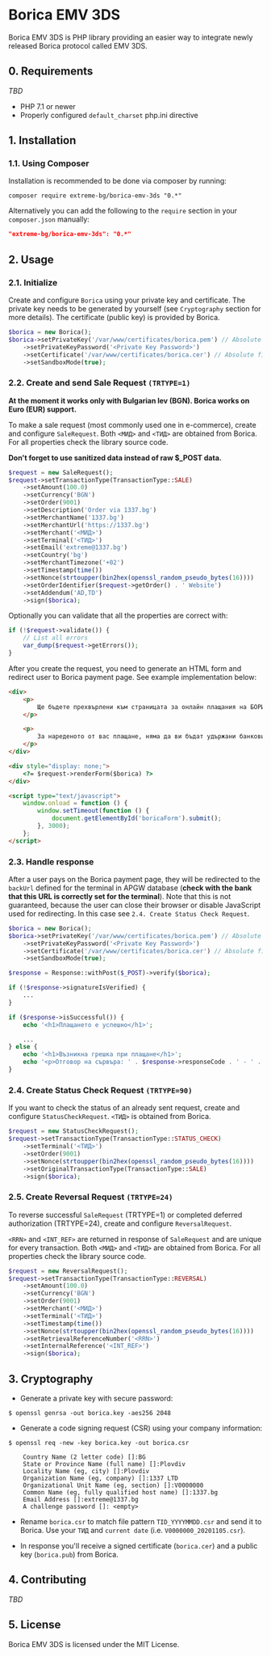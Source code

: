 # Borica EMV 3DS

Borica EMV 3DS is PHP library providing an easier way to integrate newly released Borica protocol called EMV 3DS.

## 0. Requirements

*TBD*

* PHP 7.1 or newer
* Properly configured `default_charset` php.ini directive

## 1. Installation

### 1.1. Using Composer

Installation is recommended to be done via composer by running:

```shell
composer require extreme-bg/borica-emv-3ds "0.*"
```

Alternatively you can add the following to the `require` section in your `composer.json` manually:

```json
"extreme-bg/borica-emv-3ds": "0.*"
```

## 2. Usage

### 2.1. Initialize

Create and configure `Borica` using your private key and certificate. The private key needs to be generated  by yourself (see `Cryptography` section for more details). The certificate (public key) is provided by Borica.

```php
$borica = new Borica();
$borica->setPrivateKey('/var/www/certificates/borica.pem') // Absolute file path
    ->setPrivateKeyPassword('<Private Key Password>')
    ->setCertificate('/var/www/certificates/borica.cer') // Absolute file path
    ->setSandboxMode(true);
```

### 2.2. Create and send Sale Request `(TRTYPE=1)`

**At the moment it works only with Bulgarian lev (BGN). Borica works on Euro (EUR) support.**

To make a sale request (most commonly used one in e-commerce), create and configure `SaleRequest`. Both `<МИД>` and `<ТИД>` are obtained from Borica. For all properties check the library source code.

**Don't forget to use sanitized data instead of raw $_POST data.**

```php
$request = new SaleRequest();
$request->setTransactionType(TransactionType::SALE)
    ->setAmount(100.0)
    ->setCurrency('BGN')
    ->setOrder(9001)
    ->setDescription('Order via 1337.bg')
    ->setMerchantName('1337.bg')
    ->setMerchantUrl('https://1337.bg')
    ->setMerchant('<МИД>')
    ->setTerminal('<ТИД>')
    ->setEmail('extreme@1337.bg')
    ->setCountry('bg')
    ->setMerchantTimezone('+02')
    ->setTimestamp(time())
    ->setNonce(strtoupper(bin2hex(openssl_random_pseudo_bytes(16))))
    ->setOrderIdentifier($request->getOrder() . ' Website')
    ->setAddendum('AD,TD')
    ->sign($borica);
```

Optionally you can validate that all the properties are correct with:

```php
if (!$request->validate()) {
    // List all errors
    var_dump($request->getErrors());
}
```

After you create the request, you need to generate an HTML form and redirect user to Borica payment page. See example implementation below:

```html
<div>
    <p>
        Ще бъдете прехвърлени към страницата за онлайн плащания на БОРИКА през защитена (SSL) връзка.
    </p>

    <p>
        За нареденото от вас плащане, няма да ви бъдат удържани банкови такси.
    </p>
</div>

<div style="display: none;">
    <?= $request->renderForm($borica) ?>
</div>

<script type="text/javascript">
    window.onload = function () {
        window.setTimeout(function () {
            document.getElementById('boricaForm').submit();
        }, 3000);
    };
</script>
```

### 2.3. Handle response

After a user pays on the Borica payment page, they will be redirected to the `backUrl` defined for the terminal in APGW database (**check with the bank that this URL is correctly set for the terminal**). Note that this is not guaranteed, because the user can close their browser or disable JavaScript used for redirecting. In this case see `2.4. Create Status Check Request`.

```php
$borica = new Borica();
$borica->setPrivateKey('/var/www/certificates/borica.pem') // Absolute file path
    ->setPrivateKeyPassword('<Private Key Password>')
    ->setCertificate('/var/www/certificates/borica.cer') // Absolute file path
    ->setSandboxMode(true);

$response = Response::withPost($_POST)->verify($borica);

if (!$response->signatureIsVerified) {
    ...
}

if ($response->isSuccessful()) {
    echo '<h1>Плащането е успешно</h1>';

    ...
} else {
    echo '<h1>Възникна грешка при плащане</h1>';
    echo '<p>Отговор на сървъра: ' . $response->responseCode . ' - ' . $response->responseCodeDescription() . '</p>';
}
```

### 2.4. Create Status Check Request `(TRTYPE=90)`

If you want to check the status of an already sent request, create and configure `StatusCheckRequest`. `<ТИД>` is obtained from Borica.

```php
$request = new StatusCheckRequest();
$request->setTransactionType(TransactionType::STATUS_CHECK)
    ->setTerminal('<ТИД>')
    ->setOrder(9001)
    ->setNonce(strtoupper(bin2hex(openssl_random_pseudo_bytes(16))))
    ->setOriginalTransactionType(TransactionType::SALE)
    ->sign($borica);
```

### 2.5. Create Reversal Request `(TRTYPE=24)`

To reverse successful `SaleRequest` (TRTYPE=1) or completed deferred authorization (TRTYPE=24), create and configure `ReversalRequest`.

`<RRN>` and `<INT_REF>` are returned in response of `SaleRequest` and are unique for every transaction. Both `<МИД>` and `<ТИД>` are obtained from Borica. For all properties check the library source code.

```php
$request = new ReversalRequest();
$request->setTransactionType(TransactionType::REVERSAL)
    ->setAmount(100.0)
    ->setCurrency('BGN')
    ->setOrder(9001)
    ->setMerchant('<МИД>')
    ->setTerminal('<ТИД>')
    ->setTimestamp(time())
    ->setNonce(strtoupper(bin2hex(openssl_random_pseudo_bytes(16))))
    ->setRetrievalReferenceNumber('<RRN>')
    ->setInternalReference('<INT_REF>')
    ->sign($borica);
```

## 3. Cryptography

- Generate a private key with secure password:

```shell
$ openssl genrsa -out borica.key -aes256 2048
```

- Generate a code signing request (CSR) using your company information:

```shell
$ openssl req -new -key borica.key -out borica.csr

	Country Name (2 letter code) []:BG
	State or Province Name (full name) []:Plovdiv
	Locality Name (eg, city) []:Plovdiv
	Organization Name (eg, company) []:1337 LTD
	Organizational Unit Name (eg, section) []:V0000000
	Common Name (eg, fully qualified host name) []:1337.bg
	Email Address []:extreme@1337.bg
	A challenge password []: <empty>
```

- Rename `borica.csr` to match file pattern `TID_YYYYMMDD.csr` and send it to Borica. Use your `ТИД` and `current date` (i.e. `V0000000_20201105.csr`).

- In response you'll receive a signed certificate (`borica.cer`) and a public key (`borica.pub`) from Borica.

## 4. Contributing

*TBD*

## 5. License

Borica EMV 3DS is licensed under the MIT License.